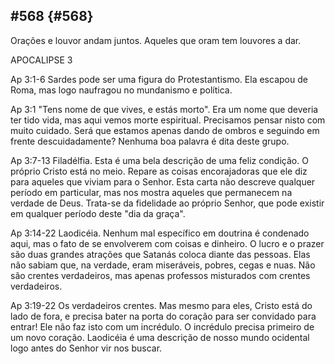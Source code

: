 ## #568 {#568}

Orações e louvor andam juntos. Aqueles que oram tem louvores a dar.

APOCALIPSE 3

Ap 3:1-6 Sardes pode ser uma figura do Protestantismo. Ela escapou de Roma, mas logo naufragou no mundanismo e política.

Ap 3:1 &quot;Tens nome de que vives, e estás morto&quot;. Era um nome que deveria ter tido vida, mas aqui vemos morte espiritual. Precisamos pensar nisto com muito cuidado. Será que estamos apenas dando de ombros e seguindo em frente descuidadamente? Nenhuma boa palavra é dita deste grupo.

Ap 3:7-13 Filadélfia. Esta é uma bela descrição de uma feliz condição. O próprio Cristo está no meio. Repare as coisas encorajadoras que ele diz para aqueles que viviam para o Senhor. Esta carta não descreve qualquer período em particular, mas nos mostra aqueles que permanecem na verdade de Deus. Trata-se da fidelidade ao próprio Senhor, que pode existir em qualquer período deste &quot;dia da graça&quot;.

Ap 3:14-22 Laodicéia. Nenhum mal específico em doutrina é condenado aqui, mas o fato de se envolverem com coisas e dinheiro. O lucro e o prazer são duas grandes atrações que Satanás coloca diante das pessoas. Elas não sabiam que, na verdade, eram miseráveis, pobres, cegas e nuas. Não são crentes verdadeiros, mas apenas professos misturados com crentes verdadeiros.

Ap 3:19-22 Os verdadeiros crentes. Mas mesmo para eles, Cristo está do lado de fora, e precisa bater na porta do coração para ser convidado para entrar! Ele não faz isto com um incrédulo. O incrédulo precisa primeiro de um novo coração. Laodicéia é uma descrição de nosso mundo ocidental logo antes do Senhor vir nos buscar.